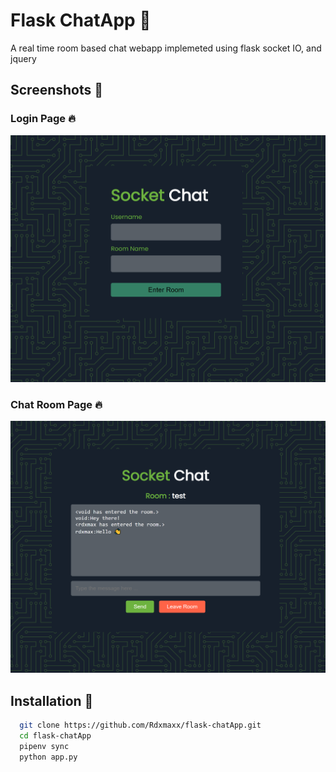 # Flask ChatApp :snake:
A real time room based chat webapp implemeted using flask socket IO, and jquery

## Screenshots :camera_flash:

### Login Page :fire:
![Login page](screenshots/login.png "Login Page")
### Chat Room Page :fire:
![Login page](screenshots/chatRoom.png "Chat Page")

## Installation :rocket:

```bash 
  git clone https://github.com/Rdxmaxx/flask-chatApp.git
  cd flask-chatApp
  pipenv sync
  python app.py
```
